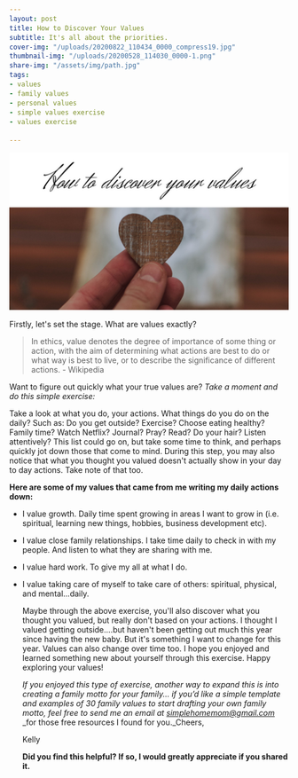 ```yaml
---
layout: post
title: How to Discover Your Values
subtitle: It's all about the priorities.
cover-img: "/uploads/20200822_110434_0000_compress19.jpg"
thumbnail-img: "/uploads/20200528_114030_0000-1.png"
share-img: "/assets/img/path.jpg"
tags:
- values
- family values
- personal values
- simple values exercise
- values exercise

---
```

![Picture of hand holding a heart.](/uploads/20200528_114030_0000-1.png "heart")

Firstly, let's set the stage. What are values exactly?

> In ethics, value denotes the degree of importance of some thing or action, with the aim of determining what actions are best to do or what way is best to live, or to describe the significance of different actions. - Wikipedia

Want to figure out quickly what your true values are? _Take a moment and do this simple exercise:_

Take a look at what you do, your actions. What things do you do on the daily? Such as: Do you get outside? Exercise? Choose eating healthy? Family time? Watch Netflix? Journal? Pray? Read? Do your hair? Listen attentively? This list could go on, but take some time to think, and perhaps quickly jot down those that come to mind. During this step, you may also notice that what you thought you valued doesn't actually show in your day to day actions. Take note of that too.

**Here are some of my values that came from me writing my daily actions down:**

* I value growth. Daily time spent growing in areas I want to grow in (i.e. spiritual, learning new things, hobbies, business development etc).
* I value close family relationships. I take time daily to check in with my people. And listen to what they are sharing with me.
* I value hard work. To give my all at what I do.
* I value taking care of myself to take care of others: spiritual, physical, and mental...daily.

  Maybe through the above exercise, you'll also discover what you thought you valued, but really don't based on your actions. I thought I valued getting outside....but haven't been getting out much this year since having the new baby. But it's something I want to change for this year. Values can also change over time too. I hope you enjoyed and learned something new about yourself through this exercise. Happy exploring your values!

  _If you enjoyed this type of exercise, another way to expand this is into creating a family motto for your family... if you’d like a simple template and examples of 30 family values to start drafting your own family motto, feel free to send me an email at_ [_simplehomemom@gmail.com_](mailto:eastcoastkellyb@gmail.com) _for those free resources I found for you._Cheers,

  Kelly

  **Did you find this helpful? If so, I would greatly appreciate if you shared it.**